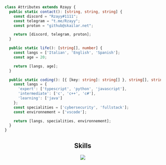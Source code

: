 ```typescript
class Attributes extends Rzayy {
  public static contact(): [string, string, string] {
    const discord = "Rzayy#1111";
    const telegram = "t.me/Rzayy";
    const proton = "github@skailar.net";

    return [discord, telegram, proton];
  }

  public static life(): [string[], number] {
    const langs = ['Italian', 'English', 'Spanish'];
    const age = 20;

    return [langs, age];
  }

  public static coding(): [{ [key: string]: string[] }, string[], string[]] {
    const langs = {
      'expert': ['typescript', 'python', 'javascript'],
      'intermediate': ['c', 'c++', 'c#'],
      'learning': ['java']
    };
    const specialities = ['cybersecurity', 'fullstack'];
    const environnement = ['vscode'];

    return [langs, specialities, environnement];
  }
}
```
<h2 align="center">Skills </h2>

<p align="center">
  <a href="https://skillicons.dev">
    <img src="https://skillicons.dev/icons?i=ts,js,python,vscode,c,cs,cpp,css,html" />
  </a>
</p>

<p href="https://discord.gg/onlp" align="center">
    <img alt="" src="https://github-readme-stats.vercel.app/api?username=rzayy&theme=radical&show_icons=true">
</p>
